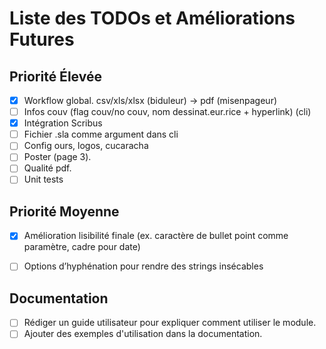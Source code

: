 # Liste des TODOs et Améliorations Futures

## Priorité Élevée
- [x] Workflow global. csv/xls/xlsx (biduleur) -> pdf (misenpageur)
- [ ] Infos couv (flag couv/no couv, nom dessinat.eur.rice + hyperlink) (cli)
- [x] Intégration Scribus
- [ ] Fichier .sla comme argument dans cli
- [ ] Config ours, logos, cucaracha
- [ ] Poster (page 3).
- [ ] Qualité pdf.
- [ ] Unit tests

## Priorité Moyenne
- [x] Amélioration lisibilité finale (ex. caractère de bullet point comme paramètre, cadre pour date)
- [ ] Options d’hyphénation pour rendre des strings insécables


## Documentation
- [ ] Rédiger un guide utilisateur pour expliquer comment utiliser le module.
- [ ] Ajouter des exemples d'utilisation dans la documentation.